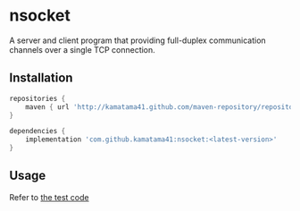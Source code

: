 # nsocket
A server and client program that providing full-duplex communication channels over a single TCP connection.

## Installation
```gradle
repositories {
    maven { url 'http://kamatama41.github.com/maven-repository/repository' }
}

dependencies {
    implementation 'com.github.kamatama41:nsocket:<latest-version>'
}
```

## Usage
Refer to [the test code](/src/test/java/com/github/kamatama41/nsocket/InteractionTest.java)
